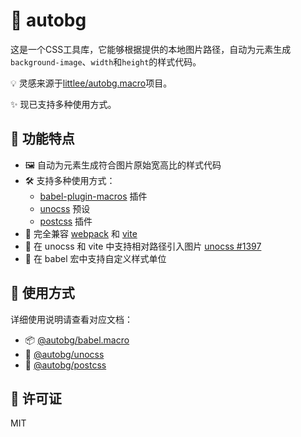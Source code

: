 # 🎨 autobg

这是一个CSS工具库，它能够根据提供的本地图片路径，自动为元素生成`background-image`、`width`和`height`的样式代码。

💡 灵感来源于[littlee/autobg.macro](https://github.com/littlee/autobg.macro)项目。

✨ 现已支持多种使用方式。

## 🚀 功能特点

- 🖼️ 自动为元素生成符合图片原始宽高比的样式代码
- 🛠️ 支持多种使用方式：
  - [babel-plugin-macros](https://github.com/kentcdodds/babel-plugin-macros) 插件
  - [unocss](https://github.com/unocss/unocss) 预设
  - [postcss](https://github.com/postcss/postcss) 插件
- 🔄 完全兼容 [webpack](https://github.com/webpack/webpack) 和 [vite](https://github.com/vitejs/vite)
- 🔗 在 unocss 和 vite 中支持相对路径引入图片 [unocss #1397](https://github.com/unocss/unocss/issues/1397)
- 📏 在 babel 宏中支持自定义样式单位

## 📖 使用方式

详细使用说明请查看对应文档：

- 📦 [@autobg/babel.macro](./packages/babel-macro/README.zh-CN.md)
- 🎨 [@autobg/unocss](./packages/unocss/README.zh-CN.md)
- 🔧 [@autobg/postcss](./packages/postcss/README.zh-CN.md)

## 📄 许可证

MIT
